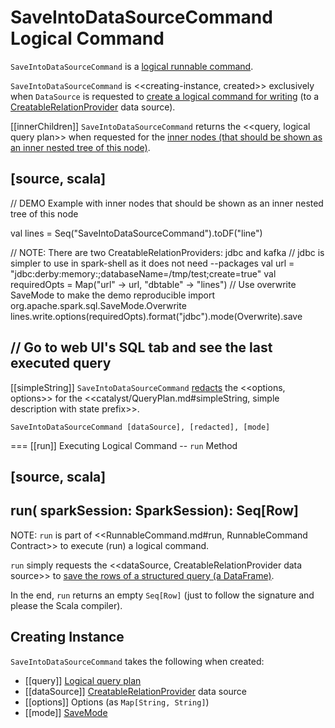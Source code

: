# SaveIntoDataSourceCommand Logical Command

`SaveIntoDataSourceCommand` is a [logical runnable command](RunnableCommand.md).

`SaveIntoDataSourceCommand` is <<creating-instance, created>> exclusively when `DataSource` is requested to [create a logical command for writing](../DataSource.md#planForWriting) (to a [CreatableRelationProvider](../CreatableRelationProvider.md#implementations) data source).

[[innerChildren]]
`SaveIntoDataSourceCommand` returns the <<query, logical query plan>> when requested for the [inner nodes (that should be shown as an inner nested tree of this node)](../catalyst/TreeNode.md#innerChildren).

[source, scala]
----
// DEMO Example with inner nodes that should be shown as an inner nested tree of this node

val lines = Seq("SaveIntoDataSourceCommand").toDF("line")

// NOTE: There are two CreatableRelationProviders: jdbc and kafka
// jdbc is simpler to use in spark-shell as it does not need --packages
val url = "jdbc:derby:memory:;databaseName=/tmp/test;create=true"
val requiredOpts = Map("url" -> url, "dbtable" -> "lines")
// Use overwrite SaveMode to make the demo reproducible
import org.apache.spark.sql.SaveMode.Overwrite
lines.write.options(requiredOpts).format("jdbc").mode(Overwrite).save

// Go to web UI's SQL tab and see the last executed query
----

[[simpleString]]
`SaveIntoDataSourceCommand` [redacts](../SQLConf.md#redactOptions) the <<options, options>> for the <<catalyst/QueryPlan.md#simpleString, simple description with state prefix>>.

```
SaveIntoDataSourceCommand [dataSource], [redacted], [mode]
```

=== [[run]] Executing Logical Command -- `run` Method

[source, scala]
----
run(
  sparkSession: SparkSession): Seq[Row]
----

NOTE: `run` is part of <<RunnableCommand.md#run, RunnableCommand Contract>> to execute (run) a logical command.

`run` simply requests the <<dataSource, CreatableRelationProvider data source>> to [save the rows of a structured query (a DataFrame)](../CreatableRelationProvider.md#createRelation).

In the end, `run` returns an empty `Seq[Row]` (just to follow the signature and please the Scala compiler).

## Creating Instance

`SaveIntoDataSourceCommand` takes the following when created:

* [[query]] [Logical query plan](LogicalPlan.md)
* [[dataSource]] [CreatableRelationProvider](../CreatableRelationProvider.md) data source
* [[options]] Options (as `Map[String, String]`)
* [[mode]] [SaveMode](../DataFrameWriter.md#SaveMode)
